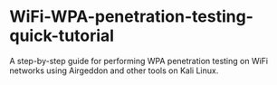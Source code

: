 # WiFi-WPA-penetration-testing-quick-tutorial
A step-by-step guide for performing WPA penetration testing on WiFi networks using Airgeddon and other tools on Kali Linux.

